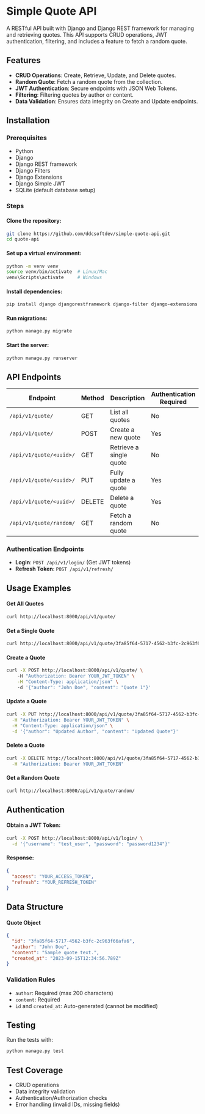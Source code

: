 # Simple Quote API

A RESTful API built with Django and Django REST framework for managing and retrieving quotes. This API supports CRUD operations, JWT authentication, filtering, and includes a feature to fetch a random quote.

## Features
- **CRUD Operations**: Create, Retrieve, Update, and Delete quotes.
- **Random Quote**: Fetch a random quote from the collection.
- **JWT Authentication**: Secure endpoints with JSON Web Tokens.
- **Filtering**: Filtering quotes by author or content.
- **Data Validation**: Ensures data integrity on Create and Update endpoints.

## Installation

### Prerequisites
- Python
- Django
- Django REST framework
- Django Filters
- Django Extensions
- Django Simple JWT
- SQLite (default database setup)

### Steps
#### Clone the repository:
```bash
git clone https://github.com/ddcsoftdev/simple-quote-api.git
cd quote-api
```
#### Set up a virtual environment:
```bash
python -m venv venv
source venv/bin/activate  # Linux/Mac
venv\Scripts\activate     # Windows
```
#### Install dependencies:
```bash
pip install django djangorestframework django-filter django-extensions djangorestframework-simplejwt
```
#### Run migrations:
```bash
python manage.py migrate
```
#### Start the server:
```bash
python manage.py runserver
```

## API Endpoints

| Endpoint | Method | Description | Authentication Required |
|----------|--------|-------------|-------------------------|
| `/api/v1/quote/` | GET | List all quotes | No |
| `/api/v1/quote/` | POST | Create a new quote | Yes |
| `/api/v1/quote/<uuid>/` | GET | Retrieve a single quote | No |
| `/api/v1/quote/<uuid>/` | PUT | Fully update a quote | Yes |
| `/api/v1/quote/<uuid>/` | DELETE | Delete a quote | Yes |
| `/api/v1/quote/random/` | GET | Fetch a random quote | No |

### Authentication Endpoints
- **Login**: `POST /api/v1/login/` (Get JWT tokens)
- **Refresh Token**: `POST /api/v1/refresh/`

## Usage Examples

#### Get All Quotes
```bash
curl http://localhost:8000/api/v1/quote/
```
#### Get a Single Quote
```bash
curl http://localhost:8000/api/v1/quote/3fa85f64-5717-4562-b3fc-2c963f66afa6/
```
#### Create a Quote
```bash
curl -X POST http://localhost:8000/api/v1/quote/ \  
    -H "Authorization: Bearer YOUR_JWT_TOKEN" \
    -H "Content-Type: application/json" \ 
    -d '{"author": "John Doe", "content": "Quote 1"}'
```
#### Update a Quote
```bash
curl -X PUT http://localhost:8000/api/v1/quote/3fa85f64-5717-4562-b3fc-2c963f66afa6/ \
  -H "Authorization: Bearer YOUR_JWT_TOKEN" \
  -H "Content-Type: application/json" \
  -d '{"author": "Updated Author", "content": "Updated Quote"}'
```
#### Delete a Quote
```bash
curl -X DELETE http://localhost:8000/api/v1/quote/3fa85f64-5717-4562-b3fc-2c963f66afa6/ \
  -H "Authorization: Bearer YOUR_JWT_TOKEN"
```
#### Get a Random Quote
```bash
curl http://localhost:8000/api/v1/quote/random/
```

## Authentication
#### Obtain a JWT Token:
```bash
curl -X POST http://localhost:8000/api/v1/login/ \
  -d '{"username": "test_user", "password": "password1234"}'
```
#### Response:
```json
{
  "access": "YOUR_ACCESS_TOKEN",
  "refresh": "YOUR_REFRESH_TOKEN"
}
```

## Data Structure
#### Quote Object
```json
{
  "id": "3fa85f64-5717-4562-b3fc-2c963f66afa6",
  "author": "John Doe",
  "content": "Sample quote text.",
  "created_at": "2023-09-15T12:34:56.789Z"
}
```

### Validation Rules
- `author`: Required (max 200 characters)
- `content`: Required
- `id` and `created_at`: Auto-generated (cannot be modified)

## Testing
Run the tests with:
```bash
python manage.py test
```

## Test Coverage
- CRUD operations
- Data integrity validation
- Authentication/Authorization checks
- Error handling (invalid IDs, missing fields)